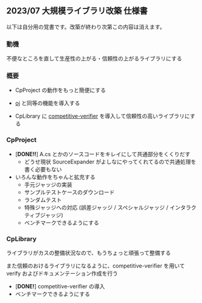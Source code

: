 ## 2023/07 大規模ライブラリ改築 仕様書

以下は自分用の覚書です。改築が終わり次第この内容は消えます。

### 動機

不便なところを直して生産性の上がる・信頼性の上がるライブラリにする

### 概要

- CpProject の動作をもっと簡便にする

- [oj](https://github.com/online-judge-tools/oj) と同等の機能を導入する

- CpLibrary に [competitive-verifier](https://github.com/competitive-verifier/competitive-verifier) を導入して信頼性の高いライブラリにする

### CpProject

- [**DONE!!**] A.cs とかのソースコードをキレイにして共通部分をくくりだす
	- どうせ現状 SourceExpander がよしなにやってくれてるので共通処理を書く必要もない
- いろんな動作をちゃんと拡充する
    - 手元ジャッジの実装
	- サンプルテストケースのダウンロード
	- ランダムテスト
	- 特殊ジャッジへの対応 (誤差ジャッジ / スペシャルジャッジ / インタラクティブジャッジ)
	- ベンチマークできるようにする

### CpLibrary

ライブラリがカスの整備状況なので、もうちょっと頑張って整備する

また信頼のおけるライブラリになるように、competitive-verifier を用いて verify およびドキュメンテーション作成を行う

- [**DONE!**] competitive-verifier の導入
- ベンチマークできるようにする
